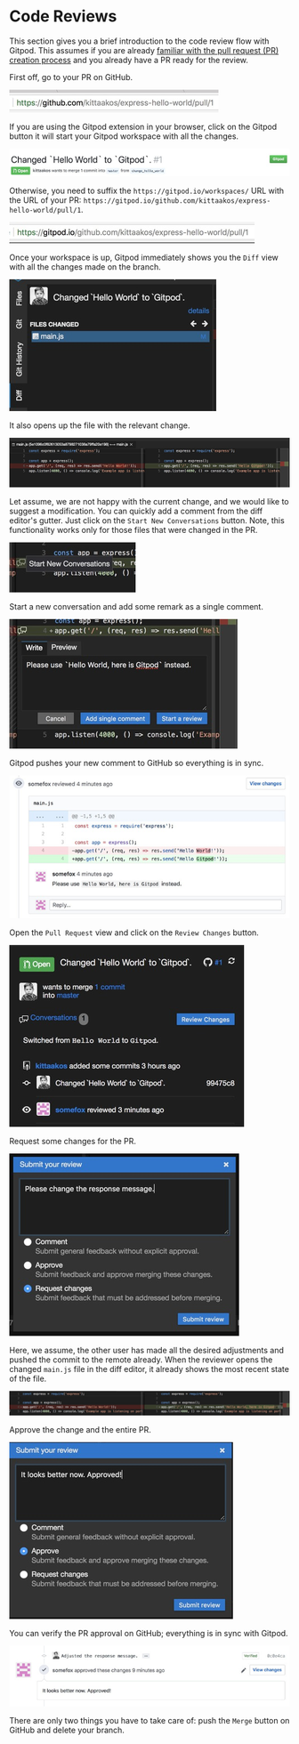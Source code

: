 # Code Reviews

This section gives you a brief introduction to the code review flow with Gitpod. This assumes if you are already [familiar with the pull request (PR) creation process](58_Pull_Requests.md) and you already have a PR ready for the review.

First off, go to your PR on GitHub.

![](./images/59_Code_Reviews/go_to_pr.jpg)

If you are using the Gitpod extension in your browser, click on the Gitpod button it will start your Gitpod workspace with all the changes.

![](./images/59_Code_Reviews/click_the_gitpod_button.jpg)

Otherwise, you need to suffix the `https://gitpod.io/workspaces/` URL with the URL of your PR: `https://gitpod.io/github.com/kittaakos/express-hello-world/pull/1`.

![](./images/59_Code_Reviews/suffx_gitpod_with_pr_url.jpg)

Once your workspace is up, Gitpod immediately shows you the `Diff` view with all the changes made on the branch.

![](./images/59_Code_Reviews/changed_files.jpg)

It also opens up the file with the relevant change.

![](./images/59_Code_Reviews/code_change.jpg)

Let assume, we are not happy with the current change, and we would like to suggest a modification. You can quickly add a comment from the diff editor's gutter. Just click on the `Start New Conversations` button. Note, this functionality works only for those files that were changed in the PR.

![](./images/59_Code_Reviews/start_new_conversation.jpg)

Start a new conversation and add some remark as a single comment.

![](./images/59_Code_Reviews/add_a_new_comment.jpg)

Gitpod pushes your new comment to GitHub so everything is in sync.

![](./images/59_Code_Reviews/gh_shows_new_comment.jpg)

Open the `Pull Request` view and click on the `Review Changes` button.

![](./images/59_Code_Reviews/review_changes.jpg)

Request some changes for the PR.

![](./images/59_Code_Reviews/reject.jpg)

Here, we assume, the other user has made all the desired adjustments and pushed the commit to the remote already. When the reviewer opens the changed `main.js` file in the diff editor, it already shows the most recent state of the file.

![](./images/59_Code_Reviews/code_change_after_adjustment.jpg)

Approve the change and the entire PR.

![](./images/59_Code_Reviews/approve.jpg)

You can verify the PR approval on GitHub; everything is in sync with Gitpod.

![](./images/59_Code_Reviews/gh_show_approval.jpg)

There are only two things you have to take care of: push the `Merge` button on GitHub and delete your branch.

